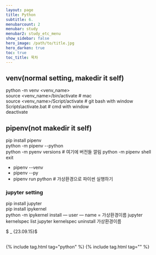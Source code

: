 ```yaml
---
layout: page
title: Python
subtitle: 6.
menubarcount: 2
menubar: study
menubar2: study_etc_menu
show_sidebar: false
hero_image: /path/to/title.jpg
hero_darken: true
toc: true
toc_title: 목차
---
```


## venv(normal setting, makedir it self)

python -m venv <venv_name>  
source <venv_name>/bin/activate # mac  
source <venv_name>/Script/activate # git bash with window  
Scripts\activate.bat # cmd with window  
deactivate  

## pipenv(not makedir it self)
pip install pipenv  
python -m pipenv --python <version>  
python -m pyenv versions # 여기에 버전들 깔림
python -m pipenv shell  
exit  

* pipenv --venv
* pipenv --py
* pipenv run python # 가상환경으로 파이썬 실행하기

### jupyter setting

pip install jupyter  
pip install ipykernel  
python -m ipykernel install — user — name = 가상환경이름
jupyter kernelspec list
jupyter kernelspec uninstall 가상환경이름


$ _ {23.09.15}$<br/><br/>



{% include tag.html tag="python" %}  {% include tag.html tag="" %}